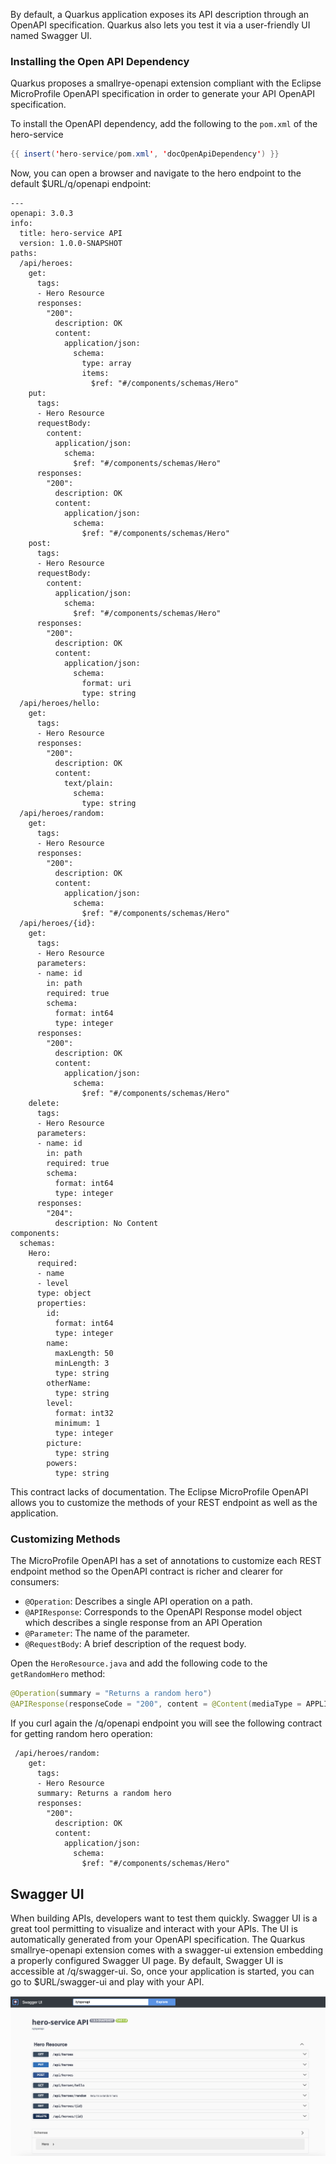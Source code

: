 By default, a Quarkus application exposes its API description through an OpenAPI specification.
Quarkus also lets you test it via a user-friendly UI named Swagger UI.

### Installing the Open API Dependency

Quarkus proposes a smallrye-openapi extension compliant with the Eclipse MicroProfile OpenAPI specification in order to generate your API OpenAPI specification.

To install the OpenAPI dependency, add the following to the `pom.xml` of the hero-service

```java linenums="1"
{{ insert('hero-service/pom.xml', 'docOpenApiDependency') }}
```
Now, you can open a browser and navigate to the hero endpoint to the default $URL/q/openapi endpoint:

```shell
---
openapi: 3.0.3
info:
  title: hero-service API
  version: 1.0.0-SNAPSHOT
paths:
  /api/heroes:
    get:
      tags:
      - Hero Resource
      responses:
        "200":
          description: OK
          content:
            application/json:
              schema:
                type: array
                items:
                  $ref: "#/components/schemas/Hero"
    put:
      tags:
      - Hero Resource
      requestBody:
        content:
          application/json:
            schema:
              $ref: "#/components/schemas/Hero"
      responses:
        "200":
          description: OK
          content:
            application/json:
              schema:
                $ref: "#/components/schemas/Hero"
    post:
      tags:
      - Hero Resource
      requestBody:
        content:
          application/json:
            schema:
              $ref: "#/components/schemas/Hero"
      responses:
        "200":
          description: OK
          content:
            application/json:
              schema:
                format: uri
                type: string
  /api/heroes/hello:
    get:
      tags:
      - Hero Resource
      responses:
        "200":
          description: OK
          content:
            text/plain:
              schema:
                type: string
  /api/heroes/random:
    get:
      tags:
      - Hero Resource
      responses:
        "200":
          description: OK
          content:
            application/json:
              schema:
                $ref: "#/components/schemas/Hero"
  /api/heroes/{id}:
    get:
      tags:
      - Hero Resource
      parameters:
      - name: id
        in: path
        required: true
        schema:
          format: int64
          type: integer
      responses:
        "200":
          description: OK
          content:
            application/json:
              schema:
                $ref: "#/components/schemas/Hero"
    delete:
      tags:
      - Hero Resource
      parameters:
      - name: id
        in: path
        required: true
        schema:
          format: int64
          type: integer
      responses:
        "204":
          description: No Content
components:
  schemas:
    Hero:
      required:
      - name
      - level
      type: object
      properties:
        id:
          format: int64
          type: integer
        name:
          maxLength: 50
          minLength: 3
          type: string
        otherName:
          type: string
        level:
          format: int32
          minimum: 1
          type: integer
        picture:
          type: string
        powers:
          type: string

```

This contract lacks of documentation. The Eclipse MicroProfile OpenAPI allows you to customize the methods of your REST endpoint as well as the application.

### Customizing Methods

The MicroProfile OpenAPI has a set of annotations to customize each REST endpoint method so the OpenAPI contract is richer and clearer for consumers:

* `@Operation`: Describes a single API operation on a path.
* `@APIResponse`: Corresponds to the OpenAPI Response model object which describes a single response from an API Operation
* `@Parameter`: The name of the parameter.
* `@RequestBody`: A brief description of the request body.

Open the `HeroResource.java` and add the following code to the `getRandomHero` method:

```java
@Operation(summary = "Returns a random hero")
@APIResponse(responseCode = "200", content = @Content(mediaType = APPLICATION_JSON, schema = @Schema(implementation = Hero.class, required = true)))
```

If you curl again the /q/openapi endpoint you will see the following contract for getting random hero operation:

```shell
 /api/heroes/random:
    get:
      tags:
      - Hero Resource
      summary: Returns a random hero
      responses:
        "200":
          description: OK
          content:
            application/json:
              schema:
                $ref: "#/components/schemas/Hero"
```

## Swagger UI 

When building APIs, developers want to test them quickly. 
Swagger UI is a great tool permitting to visualize and interact with your APIs.
The UI is automatically generated from your OpenAPI specification. 
The Quarkus smallrye-openapi extension comes with a swagger-ui extension embedding a properly configured Swagger UI page. 
By default, Swagger UI is accessible at /q/swagger-ui.
So, once your application is started, you can go to $URL/swagger-ui and play with your API.

![swagger-ui](images/swagger-ui.png)

